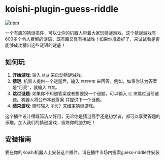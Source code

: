 # koishi-plugin-guess-riddle

[![npm](https://img.shields.io/npm/v/koishi-plugin-guess-riddle?style=flat-square)](https://www.npmjs.com/package/koishi-plugin-guess-riddle)

一个有趣的猜谜插件，可以让你的机器人带着大家玩猜谜游戏。这个猜谜游戏有600多个令人费解的谜语，既有趣又具有挑战性！如果你准备好了，来试试看是否能够成功猜出这些谜语的谜底！

## 如何玩

1. **开始游戏**: 输入 `猜谜` 来启动猜谜游戏。
2. **猜谜**: 机器人提供一个谜题后，输入 `你的答案` 来回答。例如，如果你认为答案是“月亮”，就输入 `月亮`。
3. **跳过谜题**: 如果你不知道答案或者想要换一个谜题，可以输入 `过` 来跳过当前谜题。机器人将公布本题答案 并提供下一个谜题。
4. **结束游戏**: 随时输入 `不玩了` 来结束猜谜游戏。

这个插件设计得既简洁又好用，无论你是猜谜高手还是初学者，都可以享受答题的乐趣。加入我们的猜谜游戏，锻炼你的脑力吧！

## 安装指南

要在你的Koishi机器人上安装这个插件，请在插件市场内搜索guess-riddle并安装

